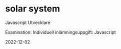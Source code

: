 # solar system

Javascript Utvecklare

Examination: Individuell inlämningsuppgift: Javascript

2022-12-02
